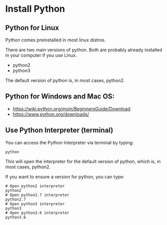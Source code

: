 
# Install Python

## Python for Linux

Python comes preinstalled in most linux distros.

There are two main versions of python. Both are probably already installed in your computer if you use Linux.
- python2
- python3

The default version of python is, in most cases, python2.

## Python for Windows and Mac OS:

- https://wiki.python.org/moin/BeginnersGuide/Download
- https://www.python.org/downloads/


## Use Python Interpreter (terminal)

You can access the Python Interpreter via terminal by typing:
```shell
python
```
This will open the interpreter for the default version of python, which is, in most cases, python2. 

If you want to ensure a version for python, you can type:
```shell
# Open python2 interpreter
python2
# Open python2.7 interpreter
python2.7
# Open python3 interpreter
python3
# Open python3.6 interpreter
python3.6
```
